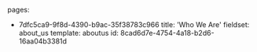 pages:
  - 7dfc5ca9-9f8d-4390-b9ac-35f38783c966
title: 'Who We Are'
fieldset: about_us
template: aboutus
id: 8cad6d7e-4754-4a18-b2d6-16aa04b3381d
